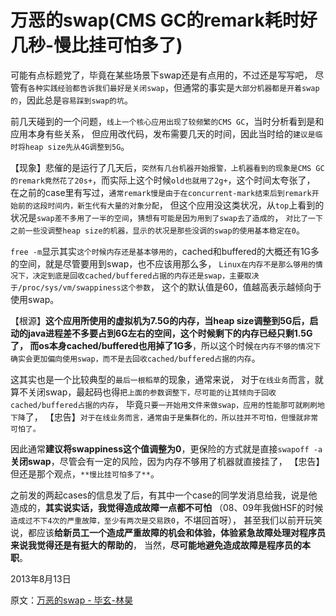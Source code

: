 
# 万恶的swap(CMS GC的remark耗时好几秒-慢比挂可怕多了)

可能有点标题党了，毕竟在某些场景下swap还是有点用的，不过还是写写吧，
尽管有`各种实践经验都告诉我们最好是关闭swap`，但通常的事实是`大部分机器都是开着swap的`，因此总是`容易踩到swap的坑`。

前几天碰到的一个问题，`线上一个核心应用出现了较频繁的CMS GC`，当时分析看到是和应用本身有些关系，
但应用改代码，发布需要几天的时间，因此当时给的`建议是临时将heap size先从4G调整到5G`。

【现象】悲催的是运行了几天后，`突然有几台机器开始报警，上机器看到的现象是CMS GC的remark竟然花了20s+`，而实际上这个时候`old也就用了2g+`，这个时间太夸张了，
在之前的case里有写过，`通常remark慢是由于在concurrent-mark结束后到remark开始前的这段时间内，新生代有大量的对象分配`，
但这个应用没这类状况，从`top`上看到的状况是`swap差不多用了一半的空间`，`猜想有可能是因为用到了swap去了造成的`，
`对比了一下之前一些没调整heap size的机器，显示的状况是那些没调的swap的使用基本稳定在0`。

`free -m`显示其实`这个时候内存还是基本够用的`，cached和buffered的大概还有1G多的空间，就是尽管要用到swap，也不应该用那么多，
`Linux在内存不是那么够用的情况下，决定到底是回收cached/buffered占据的内存还是swap，主要取决于/proc/sys/vm/swappiness这个参数`，
这个的默认值是60，值越高表示越倾向于使用swap。

【根源】**这个应用所使用的虚拟机为7.5G的内存，当heap size调整到5G后，启动的java进程差不多要占到6G左右的空间，这个时候剩下的内存已经只剩1.5G了，
而os本身cached/buffered也用掉了1G多**，所以这个时候`在内存不够的情况下确实会更加偏向使用swap，而不是去回收cached/buffered占据的内存`。

这其实也是一个比较典型的`最后一根稻草`的现象，通常来说，
对于`在线业务`而言，就算不关闭swap，最起码也得`把上面的参数调整下，尽可能的让其倾向于回收cached/buffered占据的内存`，
毕竟`只要一开始用文件来做swap，应用的性能那可就刷刷地下降`了，
【忠告】`对于在线业务而言，通常由于是集群化的，所以挂并不可怕，但慢就非常可怕了。`

因此通常**建议将swappiness这个值调整为0**，更保险的方式就是直接`swapoff -a`**关闭swap**，尽管会有一定的风险，因为内存不够用了机器就直接挂了，
【忠告】但还是那个观点，`**慢比挂可怕多了**`。

之前发的两起cases的信息发了后，有其中一个case的同学发消息给我，说是他造成的，**其实说实话，我觉得造成故障一点都不可怕**
（08、09年我做HSF的时候`造成过不下4次的严重故障，至少有两次是交易跌0`，不堪回首呀），
甚至我们以前开玩笑说，都应该**给新员工一个造成严重故障的机会和体验，体验紧急故障处理对程序员来说我觉得还是有挺大的帮助的**，
当然，**尽可能地避免造成故障是程序员的本职**。


2013年8月13日

原文：[万恶的swap - 毕玄-林昊](http://hellojava.info/?p=172)

